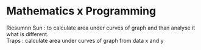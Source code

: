 # Mathematics x Programming 
Riesumnn Sun : to calculate area under curves of graph and than analyse it what is different.<br>
Traps : calculate area under curves of graph from data x and y
